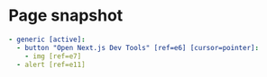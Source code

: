 # Page snapshot

```yaml
- generic [active]:
  - button "Open Next.js Dev Tools" [ref=e6] [cursor=pointer]:
    - img [ref=e7]
  - alert [ref=e11]
```